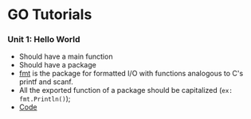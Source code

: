# GO Tutorials

### Unit 1: Hello World
- Should have a main function
- Should have a package
- [fmt](https://golang.org/pkg/fmt/) is the package for formatted I/O with functions analogous to C's printf and scanf.
- All the exported function of a package should be capitalized (`ex: fmt.Println()`);
- [Code](unit-1-print-hello/main.go)